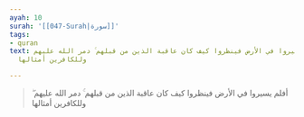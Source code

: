 ```yaml
---
ayah: 10
surah: '[[047-Surah|سورة]]'
tags:
- quran
text: أفلم يسيروا في الأرض فينظروا كيف كان عاقبة الذين من قبلهم ۚ دمر الله عليهم ۖ
  وللكافرين أمثالها

---
```

> أفلم يسيروا في الأرض فينظروا كيف كان عاقبة الذين من قبلهم ۚ دمر الله عليهم ۖ وللكافرين أمثالها
